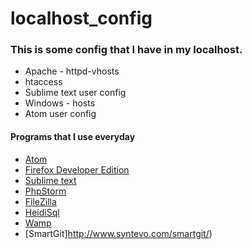 # localhost_config

### This is some config that I have in my localhost.

+ Apache - httpd-vhosts
+ htaccess
+ Sublime text user config
+ Windows - hosts
+ Atom user config

#### Programs that I use everyday

+ [Atom](https://atom.io/)
+ [Firefox Developer Edition](https://www.mozilla.org/pt-PT/firefox/developer/)
+ [Sublime text](http://www.sublimetext.com/)
+ [PhpStorm](https://www.jetbrains.com/phpstorm/)
+ [FileZilla](https://filezilla-project.org/)
+ [HeidiSql](http://www.heidisql.com/)
+ [Wamp](http://www.wampserver.com/en/)
+ [SmartGit]http://www.syntevo.com/smartgit/)
